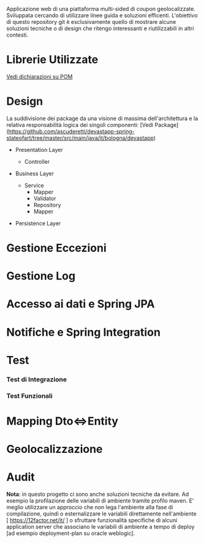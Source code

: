 Applicazione web di una piattaforma multi-sided di coupon geolocalizzate.
Sviluppata cercando di utilizzare linee guida e soluzioni efficenti.
L'obiettivo di questo repository git è esclusivamente quello di mostrare alcune soluzioni tecniche o di design che ritengo interessanti e riutilizzabili in altri contesti.

# Librerie Utilizzate
[Vedi dichiarazioni su POM](https://github.com/ascuderetti/devastapp-spring-stateofart/blob/master/pom.xml)

# Design
La suddivisione dei package da una visione di massima dell'architettura e la relativa responsabilità logica dei singoli componenti: [Vedi Package] (https://github.com/ascuderetti/devastapp-spring-stateofart/tree/master/src/main/java/it/bologna/devastapp)

* Presentation Layer
  * Controller
* Business Layer
  * Service
    * Mapper
    * Validator
    * Repository
    * Mapper
    
* Persistence Layer

# Gestione Eccezioni

# Gestione Log

# Accesso ai dati e Spring JPA

# Notifiche e Spring Integration

# Test

### Test di Integrazione

### Test Funzionali

# Mapping Dto<=>Entity

# Geolocalizzazione

# Audit


**Nota**: in questo progetto ci sono anche soluzioni tecniche da evitare. Ad esempio la profilazione delle variabili di ambiente tramite profilo maven. E' meglio utilizzare un approccio che non lega l'ambiente alla fase di compilazione, quindi o esternalizzare le variabili direttamente nell'ambiente [ https://12factor.net/it/ ] o sfruttare funzionalità specifiche di alcuni application server che associano le variabili di ambiente a tempo di deploy [ad esempio deployment-plan su oracle weblogic].
